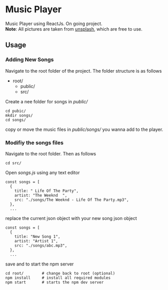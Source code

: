# Music Player

Music Player using ReactJs. On going project.<br>
**Note**: All pictures are taken from [unsplash](www.unsplash.com), which are free to use.<br>

## Usage

### Adding New Songs 
Navigate to the root folder of the project. The folder structure is as follows 

- root/
  - public/
  - src/

Create a nee folder for songs in *public/*
```
cd pubic/
mkdir songs/
cd songs/
```
copy or move the music files in *public/songs/* you wanna add to the player.

### Modifiy the songs files
Navigate to the root folder. Then as follows
```
cd src/
```
Open *songs.js* using any text editor
```
const songs = [
  {
    title: " Life Of The Party",
    artist: "The Weeknd  ",
    src: "./songs/The Weeknd - Life Of The Party.mp3",
  },
  ...
```

replace the current json object with your new song json object 

```
const songs = [
  {
    title: "New Song 1",
    artist: "Artist 1",
    src: "./songs/abc.mp3",
  },
  ...
```

save and to start the npm server
```
cd root/        # change back to root (optional)
npm install     # install all required modules
npm start       # starts the npm dev server 
```





